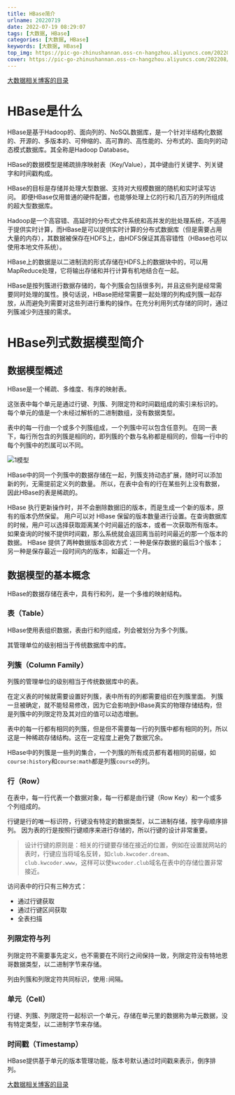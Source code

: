 ```yaml
---
title: HBase简介
urlname: 20220719
date: 2022-07-19 08:29:07
tags: [大数据, HBase]
categories: [大数据, HBase]
keywords: [大数据, HBase]
top_img: https://pic-go-zhinushannan.oss-cn-hangzhou.aliyuncs.com/202208/202207211953477.png
cover: https://pic-go-zhinushannan.oss-cn-hangzhou.aliyuncs.com/202208/202207211953477.png
---
```






[大数据相关博客的目录](/p/20220623/)



# HBase是什么

HBase是基于Hadoop的、面向列的、NoSQL数据库，是一个针对半结构化数据的、开源的、多版本的、可伸缩的、高可靠的、高性能的、分布式的、面向列的动态模式数据库。其全称是Hadoop Database。

HBase的数据模型是稀疏排序映射表（Key/Value），其中键由行关键字、列关键字和时间戳构成。

HBase的目标是存储并处理大型数据、支持对大规模数据的随机和实时读写访问。
即便HBase仅用普通的硬件配置，也能够处理上亿的行和几百万的列所组成的超大型数据库。

Hadoop是一个高容错、高延时的分布式文件系统和高并发的批处理系统，不适用于提供实时计算，而HBase是可以提供实时计算的分布式数据库（但是需要占用大量的内存），其数据被保存在HDFS上，由HDFS保证其高容错性（HBase也可以使用本地文件系统）。

HBase上的数据是以二进制流的形式存储在HDFS上的数据块中的，可以用MapReduce处理，它将输出存储和并行计算有机地结合在一起。

HBase是按列簇进行数据存储的，每个列簇会包括很多列，并且这些列是经常需要同时处理的属性。换句话说，HBase把经常需要一起处理的列构成列簇一起存放，从而避免列需要对这些列进行重构的操作。在充分利用列式存储的同时，通过列簇减少列连接的需求。

# HBase列式数据模型简介

## 数据模型概述

HBase是一个稀疏、多维度、有序的映射表。

这张表中每个单元是通过行键、列簇、列限定符和时间戳组成的索引来标识的。
每个单元的值是一个未经过解析的二进制数组，没有数据类型。

表中的每一行由一个或多个列簇组成，一个列簇中可以包含任意列。
在同一表下，每行所包含的列簇是相同的，即列簇的个数与名称都是相同的，但每一行中的每个列簇中的烈属可以不同。



![1模型](https://pic-go-zhinushannan.oss-cn-hangzhou.aliyuncs.com/202208/202207211955316.png)



HBase中的同一个列簇中的数据存储在一起，列簇支持动态扩展，随时可以添加新的列，无需提前定义列的数量。
所以，在表中会有的行在某些列上没有数据，因此HBase的表是稀疏的。


HBase 执行更新操作时，并不会删除数据旧的版本，而是生成一个新的版本，原有的版本仍然保留。
用户可以对 HBase 保留的版本数量进行设置。在查询数据库的时候，用户可以选择获取距离某个时间最近的版本，或者一次获取所有版本。
如果查询的时候不提供时间戳，那么系统就会返回离当前时间最近的那一个版本的数据。
HBase 提供了两种数据版本回收方式：一种是保存数据的最后3个版本；另一种是保存最近一段时间内的版本，如最近一个月。


## 数据模型的基本概念

HBase的数据存储在表中，具有行和列，是一个多维的映射结构。

### 表（Table）

HBase使用表组织数据，表由行和列组成，列会被划分为多个列簇。

其管理单位的级别相当于传统数据库中的库。

### 列簇（Column Family）

列簇的管理单位的级别相当于传统数据库中的表。

在定义表的时候就需要设置好列簇，表中所有的列都需要组织在列簇里面。
列簇一旦被确定，就不能轻易修改，因为它会影响到HBase真实的物理存储结构，但是列簇中的列限定符及其对应的值可以动态增删。

表中的每一行都有相同的列簇，但是但不需要每一行的列簇中都有相同的列，所以这是一种稀疏存储结构。这在一定程度上避免了数据冗余。

HBase中的列簇是一些列的集合，一个列簇的所有成员都有着相同的前缀，如`course:history`和`course:math`都是列簇`course`的列。

### 行（Row）

在表中，每一行代表一个数据对象，每一行都是由行键（Row Key）和一个或多个列组成的。

行键是行的唯一标识符，行键没有特定的数据类型，以二进制存储，按字母顺序排列。
因为表的行是按照行键顺序来进行存储的，所以行键的设计非常重要。

> 设计行键的原则是：相关的行键要存储在接近的位置，例如在设置就网站的表时，行键应当将域名反转，如`club.kwcoder.dream`、`club.kwcoder.www`，这样可以使`kwcoder.club`域名在表中的存储位置非常接近。

访问表中的行只有三种方式：
- 通过行键获取
- 通过行键区间获取
- 全表扫描

### 列限定符与列

列限定符不需要事先定义，也不需要在不同行之间保持一致，列限定符没有特地恩哥数据类型，以二进制字节来存储。

列由列簇和列限定符共同标识，使用`:`间隔。

### 单元（Cell）

行键、列簇、列限定符一起标识一个单元，存储在单元里的数据称为单元数据，没有特定类型，以二进制字节来存储。

### 时间戳（Timestamp）

HBase提供基于单元的版本管理功能，版本号默认通过时间戳来表示，倒序排列。



[大数据相关博客的目录](/p/20220623/)

